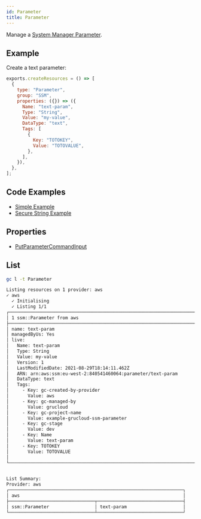```yaml
---
id: Parameter
title: Parameter
---
```


Manage a [System Manager Parameter](https://console.aws.amazon.com/systems-manager/parameters/).

## Example

Create a text parameter:

```js
exports.createResources = () => [
  {
    type: "Parameter",
    group: "SSM",
    properties: ({}) => ({
      Name: "text-param",
      Type: "String",
      Value: "my-value",
      DataType: "text",
      Tags: [
        {
          Key: "TOTOKEY",
          Value: "TOTOVALUE",
        },
      ],
    }),
  },
];
```

## Code Examples

- [Simple Example](https://github.com/grucloud/grucloud/blob/main/examples/aws/SSM/ssm-param)
- [Secure String Example](https://github.com/grucloud/grucloud/blob/main/examples/aws/SSM/ssm-param-secure-string)

## Properties

- [PutParameterCommandInput](https://docs.aws.amazon.com/AWSJavaScriptSDK/v3/latest/clients/client-ssm/interfaces/putparametercommandinput.html)

## List

```sh
gc l -t Parameter
```

```txt
Listing resources on 1 provider: aws
✓ aws
  ✓ Initialising
  ✓ Listing 1/1
┌──────────────────────────────────────────────────────────────────────┐
│ 1 ssm::Parameter from aws                                            │
├──────────────────────────────────────────────────────────────────────┤
│ name: text-param                                                     │
│ managedByUs: Yes                                                     │
│ live:                                                                │
│   Name: text-param                                                   │
│   Type: String                                                       │
│   Value: my-value                                                    │
│   Version: 1                                                         │
│   LastModifiedDate: 2021-08-29T18:14:11.462Z                         │
│   ARN: arn:aws:ssm:eu-west-2:840541460064:parameter/text-param       │
│   DataType: text                                                     │
│   Tags:                                                              │
│     - Key: gc-created-by-provider                                    │
│       Value: aws                                                     │
│     - Key: gc-managed-by                                             │
│       Value: grucloud                                                │
│     - Key: gc-project-name                                           │
│       Value: example-grucloud-ssm-parameter                          │
│     - Key: gc-stage                                                  │
│       Value: dev                                                     │
│     - Key: Name                                                      │
│       Value: text-param                                              │
│     - Key: TOTOKEY                                                   │
│       Value: TOTOVALUE                                               │
│                                                                      │
└──────────────────────────────────────────────────────────────────────┘


List Summary:
Provider: aws
┌─────────────────────────────────────────────────────────────────┐
│ aws                                                             │
├────────────────────────────────┬────────────────────────────────┤
│ ssm::Parameter                 │ text-param                     │
└────────────────────────────────┴────────────────────────────────┘
```
